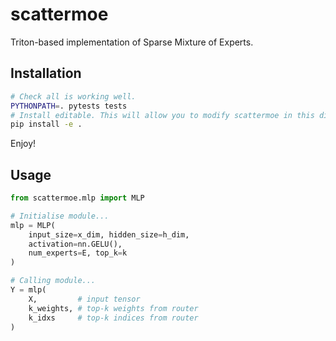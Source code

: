 # scattermoe
Triton-based implementation of Sparse Mixture of Experts. 

## Installation
```sh
# Check all is working well.
PYTHONPATH=. pytests tests
# Install editable. This will allow you to modify scattermoe in this directory.
pip install -e .
```
Enjoy!

## Usage
```python
from scattermoe.mlp import MLP

# Initialise module...
mlp = MLP(
    input_size=x_dim, hidden_size=h_dim,
    activation=nn.GELU(),
    num_experts=E, top_k=k
)

# Calling module...
Y = mlp(
    X,         # input tensor
    k_weights, # top-k weights from router
    k_idxs     # top-k indices from router
)
